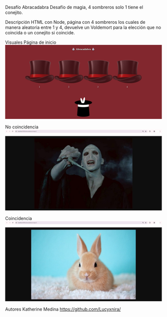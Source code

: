 Desafío Abracadabra
Desafío de magia, 4 sombreros solo 1 tiene el conejito.

Descripción
HTML con Node, página con 4 sombreros los cuales de manera aleatoria entre 1 y 4, devuelve un Voldemort para la elección que no coincida o un conejito si coincide.

Visuales
Página de inicio
![alt text](image.png)

No coincidencia
![alt text](no_coincidencia.png)

Coincidencia
![alt text](coincidencia.png)

Autores
Katherine Medina https://github.com/Lucyxnira/
